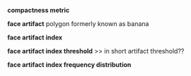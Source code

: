 **compactness metric**

**face artifact** polygon formerly known as banana

**face artifact index**

**face artifact index threshold** >> in short artifact threshold??

**face artifact index frequency distribution**